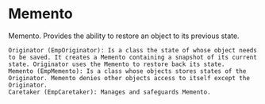 # Memento

Memento. Provides the ability to restore an object to its previous state.


    Originator (EmpOriginator): Is a class the state of whose object needs to be saved. It creates a Memento containing a snapshot of its current state. Originator uses the Memento to restore back its state.
    Memento (EmpMemento): Is a class whose objects stores states of the Originator. Memento denies other objects access to itself except the Originator.
    Caretaker (EmpCaretaker): Manages and safeguards Memento.


